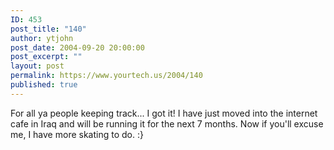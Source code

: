 ```yaml
---
ID: 453
post_title: "140"
author: ytjohn
post_date: 2004-09-20 20:00:00
post_excerpt: ""
layout: post
permalink: https://www.yourtech.us/2004/140
published: true
---
```

For all ya people keeping track... I got it!  I have just moved into the internet cafe in Iraq and will be running it for the next 7 months.  Now if you'll excuse me, I have more skating to do. :}